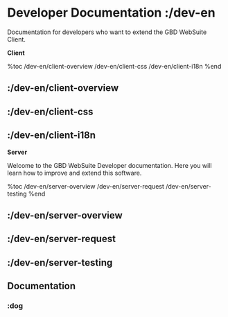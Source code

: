 # Developer Documentation :/dev-en

Documentation for developers who want to extend the GBD WebSuite Client.

**Client** 

%toc
/dev-en/client-overview
/dev-en/client-css
/dev-en/client-i18n
%end

## :/dev-en/client-overview
## :/dev-en/client-css
## :/dev-en/client-i18n

**Server**


Welcome to the GBD WebSuite Developer documentation. Here you will learn how to improve and extend this software.

%toc
/dev-en/server-overview
/dev-en/server-request
/dev-en/server-testing
%end

## :/dev-en/server-overview
## :/dev-en/server-request
## :/dev-en/server-testing

## Documentation

### :dog